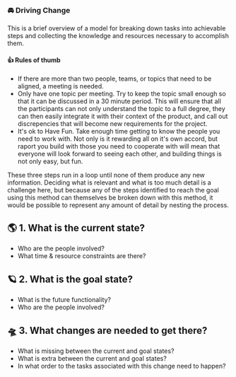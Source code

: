 ### 🚘 Driving Change

This is a brief overview of a model for breaking down tasks into achievable steps and collecting the knowledge and resources necessary to accomplish them.

#### 👍 Rules of thumb

- If there are more than two people, teams, or topics that need to be aligned, a meeting is needed.
- Only have one topic per meeting.
Try to keep the topic small enough so that it can be discussed in a 30 minute period. This will ensure that all the participants can not only understand the topic to a full degree, they can then easily integrate it with their context of the product, and call out discrepencies that will become new requirements for the project.
- It's ok to Have Fun. 
Take enough time getting to know the people you need to work with. Not only is it rewarding all on it's own accord, but raport you build with those you need to cooperate with will mean that everyone will look forward to seeing each other, and building things is not only easy, but fun.

These three steps run in a loop until none of them produce any new information. Deciding what is relevant and what is too much detail is a challenge here, but because any of the steps identified to reach the goal using this method can themselves be broken down with this method, it would be possible to represent any amount of detail by nesting the process.

## 🌎 1. What is the current state?

- Who are the people involved?
- What time & resource constraints are there?

## 🪐 2. What is the goal state?

- What is the future functionality?
- Who are the people involved?

## 🛸 3. What changes are needed to get there?

- What is missing between the current and goal states?
- What is extra between the current and goal states?
- In what order to the tasks associated with this change need to happen?